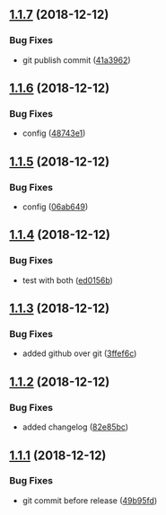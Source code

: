 ## [1.1.7](https://github.com/vfoti/release-example/compare/v1.1.6...v1.1.7) (2018-12-12)


### Bug Fixes

* git publish commit ([41a3962](https://github.com/vfoti/release-example/commit/41a3962))

## [1.1.6](https://github.com/vfoti/release-example/compare/v1.1.5...v1.1.6) (2018-12-12)


### Bug Fixes

* config ([48743e1](https://github.com/vfoti/release-example/commit/48743e1))

## [1.1.5](https://github.com/vfoti/release-example/compare/v1.1.4...v1.1.5) (2018-12-12)


### Bug Fixes

* config ([06ab649](https://github.com/vfoti/release-example/commit/06ab649))

## [1.1.4](https://github.com/vfoti/release-example/compare/v1.1.3...v1.1.4) (2018-12-12)


### Bug Fixes

* test with both ([ed0156b](https://github.com/vfoti/release-example/commit/ed0156b))

## [1.1.3](https://github.com/vfoti/release-example/compare/v1.1.2...v1.1.3) (2018-12-12)


### Bug Fixes

* added github over git ([3ffef6c](https://github.com/vfoti/release-example/commit/3ffef6c))

## [1.1.2](https://github.com/vfoti/release-example/compare/v1.1.1...v1.1.2) (2018-12-12)


### Bug Fixes

* added changelog ([82e85bc](https://github.com/vfoti/release-example/commit/82e85bc))

## [1.1.1](https://github.com/vfoti/release-example/compare/v1.1.0...v1.1.1) (2018-12-12)


### Bug Fixes

* git commit before release ([49b95fd](https://github.com/vfoti/release-example/commit/49b95fd))
